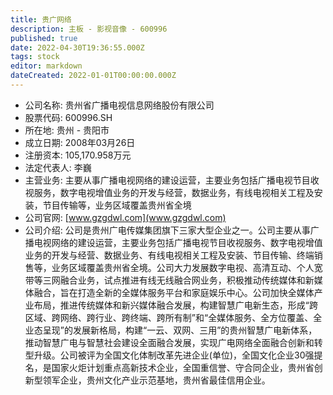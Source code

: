```yaml
---
title: 贵广网络
description: 主板 - 影视音像 - 600996
published: true
date: 2022-04-30T19:36:55.000Z
tags: stock
editor: markdown
dateCreated: 2022-01-01T00:00:00.000Z
---
```


- 公司名称: 贵州省广播电视信息网络股份有限公司
- 股票代码: 600996.SH
- 所在地: 贵州 - 贵阳市
- 成立日期: 2008年03月26日
- 注册资本: 105,170.958万元
- 法定代表人: 李巍
- 主营业务: 主要从事广播电视网络的建设运营，主要业务包括广播电视节目收视服务，数字电视增值业务的开发与经营，数据业务，有线电视相关工程及安装，节目传输等，业务区域覆盖贵州省全境
- 公司官网: [www.gzgdwl.com](www.gzgdwl.com)
- 公司介绍: 公司是贵州广电传媒集团旗下三家大型企业之一。公司主要从事广播电视网络的建设运营，主要业务包括广播电视节目收视服务、数字电视增值业务的开发与经营、数据业务、有线电视相关工程及安装、节目传输、终端销售等，业务区域覆盖贵州省全境。公司大力发展数字电视、高清互动、个人宽带等三网融合业务，试点推进有线无线融合网业务，积极推动传统媒体和新媒体融合，旨在打造全新的全媒体服务平台和家庭娱乐中心。公司加快全媒体产业布局，推进传统媒体和新兴媒体融合发展，构建智慧广电新生态，形成“跨区域、跨网络、跨行业、跨终端、跨所有制”和“全媒体服务、全方位覆盖、全业态呈现”的发展新格局，构建“一云、双网、三用”的贵州智慧广电新体系，推动智慧广电与智慧社会建设全面融合发展，实现广电网络全面融合创新和转型升级。公司被评为全国文化体制改革先进企业(单位)，全国文化企业30强提名，是国家火炬计划重点高新技术企业，全国重信誉、守合同企业，贵州省创新型领军企业，贵州文化产业示范基地，贵州省最佳信用企业。


